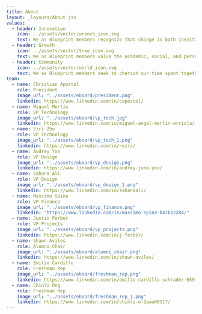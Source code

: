 ```yaml
---
title: About
layout: _layouts/About.jsx
values:
  - header: Innovation
    icon: ../assets/vector/wrench_icon.svg
    text: We as Blueprint members recognize that change is both inevitable and necessary. We are committed to innovate and emphasize effective solutions as needed in order to remain relevant - nothing is sacred. We welcome new ideas and diverse thinking.
  - header: Growth
    icon: ../assets/vector/tree_icon.svg
    text: We as Blueprint members value the academic, social, and personal growth of our peers. We constantly seek to perpetuate the cycle of learning and teaching, for our benefit and for others. We strive to offer a helping hand in times of need and help each other.
  - header: Community
    icon: ../assets/vector/world_icon.svg
    text: We as Blueprint members seek to cherish our time spent together. We develop meaningful relationships that extend well beyond the scope of the organization. We value each other as individuals and appreciate our differences.
team:
  - name: Christian Apostol
    role: President
    image_url: "../assets/eboard/president.png"
    linkedin: https://www.linkedin.com/in/capostol/
  - name: Miguel Merlin
    role: VP Technology
    image_url: "../assets/eboard/vp_tech.jpg"
    linkedin: https://www.linkedin.com/in/miguel-angel-merlin-arriola/
  - name: Ezri Zhu
    role: VP Technology
    image_url: "../assets/eboard/vp_tech_1.png"
    linkedin: https://www.linkedin.com/in/~ezri/
  - name: Audrey Yoo
    role: VP Design
    image_url: "../assets/eboard/vp_design.png"
    linkedin: https://www.linkedin.com/in/audrey-june-yoo/
  - name: Sahana Ali
    role: VP Design
    image_url: "../assets/eboard/vp_design_1.png"
    linkedin: https://www.linkedin.com/in/sahanaali/
  - name: Massimo Spina
    role: VP Finance
    image_url: "../assets/eboard/vp_finance.png"
    linkedin: "https://www.linkedin.com/in/massimo-spina-b47b12284/"
  - name: Justin Ferber
    role: VP Projects
    image_url: "../assets/eboard/vp_projects.png"
    linkedin: https://www.linkedin.com/in/j-ferber/
  - name: Shawn Aviles
    role: Alumni Chair
    image_url: "../assets/eboard/alumni_chair.png"
    linkedin: https://www.linkedin.com/in/shawn-aviles/
  - name: Emilio Cardillo
    role: Freshman Rep
    image_url: "../assets/eboard/freshman_rep.png"
    linkedin: https://www.linkedin.com/in/emilio-cardillo-schrader-6594b7308/
  - name: Chinli Ong
    role: Freshman Rep
    image_url: "../assets/eboard/freshman_rep_1.png"
    linkedin: https://www.linkedin.com/in/chinli-o-2aaa68317/
---
```

